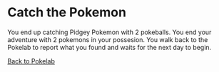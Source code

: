 # Catch the Pokemon

You end up catching Pidgey Pokemon with 2 pokeballs. You end your adventure with 2 pokemons in your possesion. You walk back to the Pokelab to report what you found and waits for the next day to begin.

[Back to Pokelab](pokelab.md)
